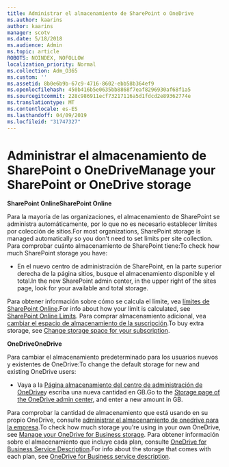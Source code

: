 ```yaml
---
title: Administrar el almacenamiento de SharePoint o OneDrive
ms.author: kaarins
author: kaarins
manager: scotv
ms.date: 5/18/2018
ms.audience: Admin
ms.topic: article
ROBOTS: NOINDEX, NOFOLLOW
localization_priority: Normal
ms.collection: Adm_O365
ms.custom: ''
ms.assetid: 8b0e6b9b-67c9-4716-8602-ebb58b364ef9
ms.openlocfilehash: 450b416b5e0635bb8868f7eaf8296930af68f1a5
ms.sourcegitcommit: 228c986911ecf73217116a5d1fdcd2e89362774e
ms.translationtype: MT
ms.contentlocale: es-ES
ms.lasthandoff: 04/09/2019
ms.locfileid: "31747327"
---
```

# <a name="manage-your-sharepoint-or-onedrive-storage"></a><span data-ttu-id="09afa-102">Administrar el almacenamiento de SharePoint o OneDrive</span><span class="sxs-lookup"><span data-stu-id="09afa-102">Manage your SharePoint or OneDrive storage</span></span>

 **<span data-ttu-id="09afa-103">SharePoint Online</span><span class="sxs-lookup"><span data-stu-id="09afa-103">SharePoint Online</span></span>**
  
<span data-ttu-id="09afa-104">Para la mayoría de las organizaciones, el almacenamiento de SharePoint se administra automáticamente, por lo que no es necesario establecer límites por colección de sitios.</span><span class="sxs-lookup"><span data-stu-id="09afa-104">For most organizations, SharePoint storage is managed automatically so you don't need to set limits per site collection.</span></span> <span data-ttu-id="09afa-105">Para comprobar cuánto almacenamiento de SharePoint tiene:</span><span class="sxs-lookup"><span data-stu-id="09afa-105">To check how much SharePoint storage you have:</span></span>
  
- <span data-ttu-id="09afa-106">En el nuevo centro de administración de SharePoint, en la parte superior derecha de la página sitios, busque el almacenamiento disponible y el total.</span><span class="sxs-lookup"><span data-stu-id="09afa-106">In the new SharePoint admin center, in the upper right of the sites page, look for your available and total storage.</span></span>
    
<span data-ttu-id="09afa-107">Para obtener información sobre cómo se calcula el límite, vea [límites de SharePoint Online](https://go.microsoft.com/fwlink/p/?LinkID=856113).</span><span class="sxs-lookup"><span data-stu-id="09afa-107">For info about how your limit is calculated, see [SharePoint Online Limits](https://go.microsoft.com/fwlink/p/?LinkID=856113).</span></span> <span data-ttu-id="09afa-108">Para comprar almacenamiento adicional, vea [cambiar el espacio de almacenamiento de la suscripción](https://go.microsoft.com/fwlink/?linkid=866428).</span><span class="sxs-lookup"><span data-stu-id="09afa-108">To buy extra storage, see [Change storage space for your subscription](https://go.microsoft.com/fwlink/?linkid=866428).</span></span>
  
 **<span data-ttu-id="09afa-109">OneDrive</span><span class="sxs-lookup"><span data-stu-id="09afa-109">OneDrive</span></span>**
  
<span data-ttu-id="09afa-110">Para cambiar el almacenamiento predeterminado para los usuarios nuevos y existentes de OneDrive:</span><span class="sxs-lookup"><span data-stu-id="09afa-110">To change the default storage for new and existing OneDrive users:</span></span>
  
- <span data-ttu-id="09afa-111">Vaya a la [Página almacenamiento del centro de administración de OneDrive](https://admin.onedrive.com/?v=StorageSettings)y escriba una nueva cantidad en GB.</span><span class="sxs-lookup"><span data-stu-id="09afa-111">Go to the [Storage page of the OneDrive admin center](https://admin.onedrive.com/?v=StorageSettings), and enter a new amount in GB.</span></span>
    
<span data-ttu-id="09afa-112">Para comprobar la cantidad de almacenamiento que está usando en su propio OneDrive, consulte [administrar el almacenamiento de onedrive para la empresa](https://go.microsoft.com/fwlink/?linkid=866429).</span><span class="sxs-lookup"><span data-stu-id="09afa-112">To check how much storage you're using in your own OneDrive, see [Manage your OneDrive for Business storage](https://go.microsoft.com/fwlink/?linkid=866429).</span></span> <span data-ttu-id="09afa-113">Para obtener información sobre el almacenamiento que incluye cada plan, consulte [OneDrive for Business Service Description](https://go.microsoft.com/fwlink/p/?LinkID=826071).</span><span class="sxs-lookup"><span data-stu-id="09afa-113">For info about the storage that comes with each plan, see [OneDrive for Business service description](https://go.microsoft.com/fwlink/p/?LinkID=826071).</span></span>
  


